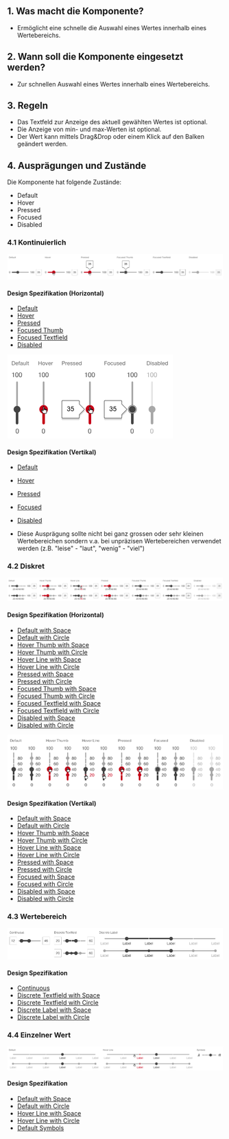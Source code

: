 ## 1. Was macht die Komponente?
* Ermöglicht eine schnelle die Auswahl eines Wertes innerhalb eines Wertebereichs.


## 2. Wann soll die Komponente eingesetzt werden?
* Zur schnellen Auswahl eines Wertes innerhalb eines Wertebereichs.


## 3. Regeln
* Das Textfeld zur Anzeige des aktuell gewählten Wertes ist optional.
* Die Anzeige von min- und max-Werten ist optional.
* Der Wert kann mittels Drag&Drop oder einem Klick auf den Balken geändert werden.


## 4. Ausprägungen und Zustände
Die Komponente hat folgende Zustände:
* Default
* Hover
* Pressed
* Focused
* Disabled

### 4.1 Kontinuierlich
![Darstellung der Komponente Slider in der Ausprägung kontinuierlich in horizontaler Ausrichtung](https://raw.githubusercontent.com/sbb-design-systems/design-system-webapp-documentation/master/documentation/components/slider/images/Slider_Continuous_Horizontal.png 'class: image')

#### Design Spezifikation (Horizontal)
* [Default](https://www.sketch.com/s/58b25e4c-bf9c-4f74-973f-503538fcbea2/a/zxzJjKW#Inspector)
* [Hover](https://www.sketch.com/s/58b25e4c-bf9c-4f74-973f-503538fcbea2/a/ZOvZwn7#Inspector)
* [Pressed](https://www.sketch.com/s/58b25e4c-bf9c-4f74-973f-503538fcbea2/a/JnaRGJ5#Inspector)
* [Focused Thumb](https://www.sketch.com/s/58b25e4c-bf9c-4f74-973f-503538fcbea2/a/v8ajwQb#Inspector)
* [Focused Textfield](https://www.sketch.com/s/58b25e4c-bf9c-4f74-973f-503538fcbea2/a/nRglo80#Inspector)
* [Disabled](https://www.sketch.com/s/58b25e4c-bf9c-4f74-973f-503538fcbea2/a/4a2705Z#Inspector)

![Darstellung der Komponente Slider in der Ausprägung kontinuierlich in vertikaler Ausrichtung](https://raw.githubusercontent.com/sbb-design-systems/design-system-webapp-documentation/master/documentation/components/slider/images/Slider_Continuous_Vertical.png 'class: image')

#### Design Spezifikation (Vertikal)
* [Default](https://www.sketch.com/s/58b25e4c-bf9c-4f74-973f-503538fcbea2/a/v8x9Wo4#Inspector)
* [Hover](https://www.sketch.com/s/58b25e4c-bf9c-4f74-973f-503538fcbea2/a/4a9OAwD#Inspector)
* [Pressed](https://www.sketch.com/s/58b25e4c-bf9c-4f74-973f-503538fcbea2/a/eKorLjP#Inspector)
* [Focused](https://www.sketch.com/s/58b25e4c-bf9c-4f74-973f-503538fcbea2/a/Gm8O07O#Inspector)
* [Disabled](https://www.sketch.com/s/58b25e4c-bf9c-4f74-973f-503538fcbea2/a/OmnbJrm#Inspector)

* Diese Ausprägung sollte nicht bei ganz grossen oder sehr kleinen Wertebereichen sondern v.a. bei unpräzisen Wertebereichen verwendet werden (z.B. "leise" - "laut", "wenig" - "viel")

### 4.2 Diskret
![Darstellung der Komponente Slider in der Ausprägung diskret in horizontaler Ausrichtung](https://raw.githubusercontent.com/sbb-design-systems/design-system-webapp-documentation/master/documentation/components/slider/images/Slider_Discrete_Horizontal.png 'class: image')

#### Design Spezifikation (Horizontal)
* [Default with Space](https://www.sketch.com/s/58b25e4c-bf9c-4f74-973f-503538fcbea2/a/eKp0edj#Inspector)
* [Default with Circle](https://www.sketch.com/s/58b25e4c-bf9c-4f74-973f-503538fcbea2/a/OmOKAR4#Inspector)
* [Hover Thumb with Space](https://www.sketch.com/s/58b25e4c-bf9c-4f74-973f-503538fcbea2/a/DP0b4Zk#Inspector)
* [Hover Thumb with Circle](https://www.sketch.com/s/58b25e4c-bf9c-4f74-973f-503538fcbea2/a/m1Opbq8#Inspector)
* [Hover Line with Space](https://www.sketch.com/s/58b25e4c-bf9c-4f74-973f-503538fcbea2/a/jgo0VpG#Inspector)
* [Hover Line with Circle](https://www.sketch.com/s/58b25e4c-bf9c-4f74-973f-503538fcbea2/a/bgo4pY5#Inspector)
* [Pressed with Space](https://www.sketch.com/s/58b25e4c-bf9c-4f74-973f-503538fcbea2/a/dl1GrM9#Inspector)
* [Pressed with Circle](https://www.sketch.com/s/58b25e4c-bf9c-4f74-973f-503538fcbea2/a/WK4DOa0#Inspector)
* [Focused Thumb with Space](https://www.sketch.com/s/58b25e4c-bf9c-4f74-973f-503538fcbea2/a/zxqp85r#Inspector)
* [Focused Thumb with Circle](https://www.sketch.com/s/58b25e4c-bf9c-4f74-973f-503538fcbea2/a/3Obegaw#Inspector)
* [Focused Textfield with Space](https://www.sketch.com/s/58b25e4c-bf9c-4f74-973f-503538fcbea2/a/1KLvwja#Inspector)
* [Focused Textfield with Circle](https://www.sketch.com/s/58b25e4c-bf9c-4f74-973f-503538fcbea2/a/paApqDr#Inspector)
* [Disabled with Space](https://www.sketch.com/s/58b25e4c-bf9c-4f74-973f-503538fcbea2/a/ZOd0JLG#Inspector)
* [Disabled with Circle](https://www.sketch.com/s/58b25e4c-bf9c-4f74-973f-503538fcbea2/a/rblYEWP#Inspector)

![Darstellung der Komponente Slider in der Ausprägung diskret in vertikaler Ausrichtung](https://raw.githubusercontent.com/sbb-design-systems/design-system-webapp-documentation/master/documentation/components/slider/images/Slider_Discrete_Vertical.png 'class: image')

#### Design Spezifikation (Vertikal)
* [Default with Space](https://www.sketch.com/s/58b25e4c-bf9c-4f74-973f-503538fcbea2/a/JnMb8pe#Inspector)
* [Default with Circle](https://www.sketch.com/s/58b25e4c-bf9c-4f74-973f-503538fcbea2/a/JnMwkrk#Inspector)
* [Hover Thumb with Space](https://www.sketch.com/s/58b25e4c-bf9c-4f74-973f-503538fcbea2/a/v8xqgv8#Inspector)
* [Hover Thumb with Circle](https://www.sketch.com/s/58b25e4c-bf9c-4f74-973f-503538fcbea2/a/QbjvZ4Y#Inspector)
* [Hover Line with Space](https://www.sketch.com/s/58b25e4c-bf9c-4f74-973f-503538fcbea2/a/4a9Ggbo#Inspector)
* [Hover Line with Circle](https://www.sketch.com/s/58b25e4c-bf9c-4f74-973f-503538fcbea2/a/xryp1xm#Inspector)
* [Pressed with Space](https://www.sketch.com/s/58b25e4c-bf9c-4f74-973f-503538fcbea2/a/eKoOaqa#Inspector)
* [Pressed with Circle](https://www.sketch.com/s/58b25e4c-bf9c-4f74-973f-503538fcbea2/a/ELKb2aA#Inspector)
* [Focused with Space](https://www.sketch.com/s/58b25e4c-bf9c-4f74-973f-503538fcbea2/a/Gm8bqpw#Inspector)
* [Focused with Circle](https://www.sketch.com/s/58b25e4c-bf9c-4f74-973f-503538fcbea2/a/jgo0vY9#Inspector)
* [Disabled with Space](https://www.sketch.com/s/58b25e4c-bf9c-4f74-973f-503538fcbea2/a/OmnZaPR#Inspector)
* [Disabled with Circle](https://www.sketch.com/s/58b25e4c-bf9c-4f74-973f-503538fcbea2/a/dl1GY53#Inspector)

### 4.3 Wertebereich
![Darstellung der Komponente Slider in der Ausprägung Wertebereich](https://raw.githubusercontent.com/sbb-design-systems/design-system-webapp-documentation/master/documentation/components/slider/images/Slider_Range.png 'class: image')

#### Design Spezifikation
* [Continuous](https://www.sketch.com/s/58b25e4c-bf9c-4f74-973f-503538fcbea2/a/QbOmjG8#Inspector)
* [Discrete Textfield with Space](https://www.sketch.com/s/58b25e4c-bf9c-4f74-973f-503538fcbea2/a/VrvmPGr#Inspector)
* [Discrete Textfield with Circle](https://www.sketch.com/s/58b25e4c-bf9c-4f74-973f-503538fcbea2/a/YGjAzDZ#Inspector)
* [Discrete Label with Space](https://www.sketch.com/s/58b25e4c-bf9c-4f74-973f-503538fcbea2/a/KvEb12A#Inspector)
* [Discrete Label with Circle](https://www.sketch.com/s/58b25e4c-bf9c-4f74-973f-503538fcbea2/a/wLwpdRA#Inspector)

### 4.4 Einzelner Wert
![Darstellung der Komponente Slider bei dem ein einzelner Wert in einem Wertespektrum gesetzt wird](https://raw.githubusercontent.com/sbb-design-systems/design-system-webapp-documentation/master/documentation/components/slider/images/Slider_Single.png 'class: image')

#### Design Spezifikation
* [Default with Space](https://www.sketch.com/s/58b25e4c-bf9c-4f74-973f-503538fcbea2/a/qe9rLaV#Inspector)
* [Default with Circle](https://www.sketch.com/s/58b25e4c-bf9c-4f74-973f-503538fcbea2/a/7y5DP2b#Inspector)
* [Hover Line with Space](https://www.sketch.com/s/58b25e4c-bf9c-4f74-973f-503538fcbea2/a/L0Pjp2l#Inspector)
* [Hover Line with Circle](https://www.sketch.com/s/58b25e4c-bf9c-4f74-973f-503538fcbea2/a/ygybZpy#Inspector)
* [Default Symbols](https://www.sketch.com/s/58b25e4c-bf9c-4f74-973f-503538fcbea2/a/9PRAdbx#Inspector)
